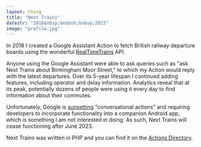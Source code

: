```yaml
---
layout: thing
title: "Next Trains"
datestr: "2018&nbsp;&ndash;&nbsp;2023"
image: "profile.jpg"
---
```


In 2018 I created a Google Assistant Action to fetch British railway departure boards using the wonderful [RealTimeTrains](https://www.realtimetrains.co.uk/) API.

Anyone using the Google Assistant were able to ask queries such as "ask Next Trains about Birmingham Moor Street," to which my Action would reply with the latest departures. Over its 5-year lifespan I continued adding features, including operator and delay information. Analytics reveal that at its peak, potentially dozens of people were using it every day to find information about their commutes.

Unfortunately, Google is [sunsetting](https://developers.google.com/assistant/ca-sunset) "conversational actions" and requiring developers to incorporate functionality into a companion Android app, which is something I am not interested in doing. As such, Next Trains will cease functioning after June 2023.

Next Trains was written in PHP and you can find it on the [Actions Directory](https://assistant.google.com/services/a/uid/0000002b9e81557d).